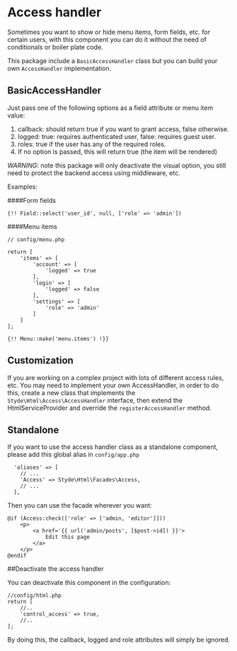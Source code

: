 # Access handler

Sometimes you want to show or hide menu items, form fields, etc. for certain users, with this component you can do it without the need of conditionals or boiler plate code.

This package include a `BasicAccessHandler` class but you can build your own `AccessHandler` implementation.

## BasicAccessHandler

Just pass one of the following options as a field attribute or menu item value:

1. callback: should return true if you want to grant access, false otherwise.
2. logged: true: requires authenticated user, false: requires guest user.
3. roles: true if the user has any of the required roles.
4. If no option is passed, this will return true (the item will be rendered)

*WARNING*: note this package will only deactivate the visual option, you still need to protect the backend access using middleware, etc.

Examples: 

####Form fields

`{!! Field::select('user_id', null, ['role' => 'admin'])`

####Menu items

```
// config/menu.php

return [
    'items' => [
        'account' => [
            'logged' => true
        ],
        'login' => [
            'logged' => false
        ],
        'settings' => [
            'role' => 'admin'
        ]
    ]
];
```
     
`{!! Menu::make('menu.items') !}}`
     
## Customization

If you are working on a complex project with lots of different access rules, etc. You may need to implement your own AccessHandler, in order to do this, create a new class that implements the `Styde\Html\Access\AccessHandler` interface, then extend the HtmlServiceProvider and override the `registerAccessHandler` method.

## Standalone

If you want to use the access handler class as a standalone component, please add this global alias in `config/app.php`

```
  'aliases' => [
    // ...
    'Access' => Styde\Html\Facades\Access,
    // ...
  ],
```

Then you can use the facade wherever you want:

```
@if (Access:check(['role' => ['admin, 'editor']]))
    <p>
        <a href='{{ url('admin/posts', [$post->id]) }}'>
            Edit this page
        </a>
    </p>
@endif
```

##Deactivate the access handler

You can deactivate this component in the configuration:

```
//config/html.php
return [
    //..
    'control_access' => true,
    //..
];
```
By doing this, the callback, logged and role attributes will simply be ignored. 